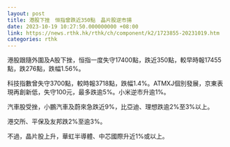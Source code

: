```yaml
---
layout: post
title: 港股下挫　恒指曾跌近350點　晶片股逆市揚
date: 2023-10-19 10:27:50.000000000 +08:00
link: https://news.rthk.hk/rthk/ch/component/k2/1723855-20231019.htm
categories: rthk
---
```


港股跟隨外圍及A股下挫，恒指一度失守17400點，跌近350點，較早時報17455點，跌276點，跌幅1.56%。

科技指數曾失守3700點，較時報3718點，跌幅1.4%。ATMXJ個別發展，京東表現再創新低，失守100元，最多跌逾5%。小米逆市升逾1%。

汽車股受挫，小鵬汽車及蔚來急跌近9%，比亞迪、理想跌逾2%至3%以上。

港交所、平保及友邦跌2%至逾3%。

不過，晶片股上升，華虹半導體、中芯國際升近1%或以上。
